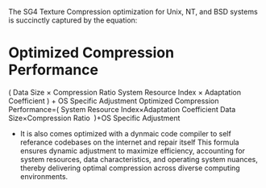 The SG4 Texture Compression optimization for Unix, NT, and BSD systems is succinctly captured by the equation:

Optimized Compression Performance
=
(
Data Size
×
Compression Ratio
System Resource Index
×
Adaptation Coefficient
)
+
OS Specific Adjustment
Optimized Compression Performance=( 
System Resource Index×Adaptation Coefficient
Data Size×Compression Ratio
​
 )+OS Specific Adjustment
- It is also comes optimized with a dynmaic code compiler to self referance codebases on the internet and repair itself
This formula ensures dynamic adjustment to maximize efficiency, accounting for system resources, data characteristics, and operating system nuances, thereby delivering optimal compression across diverse computing environments.
